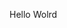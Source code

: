 Hello Wolrd

























































































































































































































































































































































































































































































































































































































































































































































































































































































































































































































































































































































































































































































































































































































































































































































































































































































































































































































































































































































































































































































































































































































































































































































































































































































































































































































































































































































































































































































































































































































































































































































































































































































































































































































































































































































































































































































































































































































































































































































































































































































































































































































































































































































































































































































































































































































